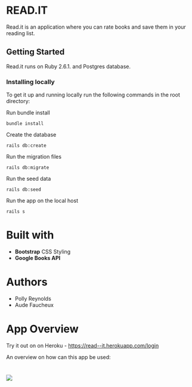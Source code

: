# READ.IT

Read.it is an application where you can rate books and save them in your reading list.

## Getting Started

Read.it runs on Ruby 2.6.1. and Postgres database.

### Installing locally

To get it up and running locally run the following commands in the root directory:

Run bundle install

```
bundle install
```

Create the database

```
rails db:create
```

Run the migration files

```
rails db:migrate
```

Run the seed data

```
rails db:seed
```

Run the app on the local host

```
rails s
```

# Built with

- **Bootstrap** CSS Styling
- **Google Books API**

# Authors

- Polly Reynolds
- Aude Faucheux

# App Overview

Try it out on on Heroku - https://read--it.herokuapp.com/login

An overview on how can this app be used:

# ![](read-it-overview.gif)
